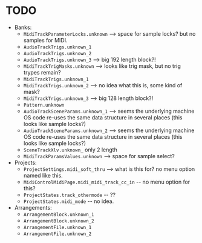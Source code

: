# TODO
- Banks:
  - `MidiTrackParameterLocks.unknown` --> space for sample locks? but no samples for MIDI.
  - `AudioTrackTrigs.unknown_1`
  - `AudioTrackTrigs.unknown_2`
  - `AudioTrackTrigs.unknown_3` --> big 192 length block?!
  - `MidiTrackTrigMasks.unknown` --> looks like trig mask, but no trig trypes remain?
  - `MidiTrackTrigs.unknown_1`
  - `MidiTrackTrigs.unknown_2` --> no idea what this is, some kind of mask?
  - `MidiTrackTrigs.unknown_3` --> big 128 length block?!
  - `Pattern.unknown`
  - `AudioTrackSceneParams.unknown_1` --> seems the underlying machine OS code re-uses the same data structure in several places (this looks like sample locks?)
  - `AudioTrackSceneParams.unknown_2` --> seems the underlying machine OS code re-uses the same data structure in several places (this looks like sample locks?)
  - `SceneTrackXlv.unknown_` only 2 length
  - `MidiTrackParamsValues.unknown` --> space for sample select?
- Projects:
  - `ProjectSettings.midi_soft_thru` --> what is this for? no menu option named like this.
  - `MidiControlMidiPage.midi_midi_track_cc_in` -- no menu option for this?
  - `ProjectStates.track_othermode` -- ??
  - `ProjectStates.midi_mode` -- no idea.
- Arrangements:
  - `ArrangementBlock.unknown_1`
  - `ArrangementBlock.unknown_2`
  - `ArrangementFile.unknown_1`
  - `ArrangementFile.unknown_2`
